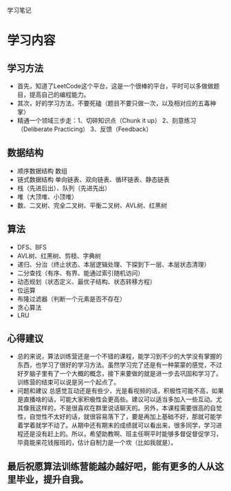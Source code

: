 学习笔记
# 学习内容

## 学习方法
* 首先，知道了LeetCode这个平台，这是一个很棒的平台，平时可以多做做题目，提高自己的编程能力。
* 其次，好的学习方法，不要死磕（题目不要只做一次，以及相对应的五毒神掌）
* 精通一个领域三步走：1、切碎知识点（Chunk it up） 2、刻意练习（Deliberate Practicing） 3、反馈（Feedback）

## 数据结构
* 顺序数据结构 数组 
* 链式数据结构 单向链表、双向链表、循环链表、静态链表
* 栈（先进后出）、队列（先进先出）
* 堆（大顶堆、小顶堆）
* 数、二叉树、完全二叉树、平衡二叉树、AVL树、红黑树

## 算法
* DFS、BFS
* AVL树、红黑树、剪枝、字典树
* 递归、分治（终止状态、本层逻辑处理、下探到下一层、本层状态清理）
* 二分查找（有序、有界、能通过索引随机访问）
* 动态规划（状态定义、最优子结构、状态转移方程）
* 位运算
* 布隆过滤器（判断一个元素是否不存在）
* 贪心算法
* LRU

## 心得建议
* 总的来说，算法训练营还是一个不错的课程，能学习到不少的大学没有掌握的东西，也学习了很好的学习方法。虽然学习完了还是有一种蒙蒙的感觉，不过好歹脑子里有了一个大概的概念，接下来要做的就是进一步去巩固和学习了。训练营的结束可以说是另一个起点了。
* 问题和建议 总感觉互动还是有些少，光是看视频的话，积极性可能不高，如果是直播啥的话，可能大家积极性会更高些。建议可以适当多加入一些互动。尤其像我这样的，不是很喜欢在群里说话聊天的。另外，本课程需要很高的自觉性，自觉性不太好的话，就很容易落下了，要是再加上基础不好，那就可能学着学着就学不动了。从期中还有期末的成绩就可以看出来，很多同学，学习进程还是没有赶上的。所以，希望助教啊、班主任啊平时能够多督促督促学习，毕竟能来花钱报班的，估计自制力是一个坎（比如我就是）。

## 最后祝愿算法训练营能越办越好吧，能有更多的人从这里毕业，提升自我。
